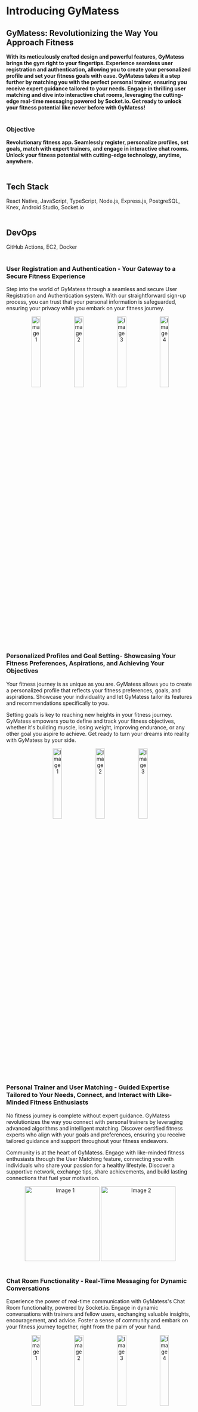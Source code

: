 # Introducing GyMatess

## GyMatess: Revolutionizing the Way You Approach Fitness
**With its meticulously crafted design and powerful features, GyMatess brings the gym right to your fingertips. Experience seamless user registration and authentication, allowing you to create your personalized profile and set your fitness goals with ease. GyMatess takes it a step further by matching you with the perfect personal trainer, ensuring you receive expert guidance tailored to your needs. Engage in thrilling user matching and dive into interactive chat rooms, leveraging the cutting-edge real-time messaging powered by Socket.io. Get ready to unlock your fitness potential like never before with GyMatess!**
<br>
<br>

### Objective
**Revolutionary fitness app. Seamlessly register, personalize profiles, set goals, match with expert trainers, and engage in interactive chat rooms. Unlock your fitness potential with cutting-edge technology, anytime, anywhere.**
<br>
<br>

## Tech Stack
React Native, JavaScript, TypeScript, Node.js, Express.js, PostgreSQL, Knex, Android Studio, Socket.io
<br>
<br>

## DevOps
GitHub Actions, EC2, Docker
<br>
<br>

### User Registration and Authentication - Your Gateway to a Secure Fitness Experience

Step into the world of GyMatess through a seamless and secure User Registration and Authentication system. With our straightforward sign-up process, you can trust that your personal information is safeguarded, ensuring your privacy while you embark on your fitness journey.

<div align="center">
  <img src="https://github.com/leaarn/c25-cas-project-04-tw/assets/125840819/242d8acf-df3e-42ba-ae6c-f46a13950340" alt="Image 1" width=22%>
  <img src="https://github.com/leaarn/c25-cas-project-04-tw/assets/125840819/81a7895d-d4e3-4d9c-b525-6a06cd5e04f2" alt="Image 2" width=22%>
  <img src="https://github.com/leaarn/c25-cas-project-04-tw/assets/125840819/01804478-4fc2-47fd-804f-e3f16014b628" alt="Image 3" width=22%>
  <img src="https://github.com/leaarn/c25-cas-project-04-tw/assets/125840819/884b9b06-24c0-4cba-999f-cc2e8425bf8b" alt="Image 4" width=22%>
</div>

<br>

### Personalized Profiles and Goal Setting- Showcasing Your Fitness Preferences, Aspirations, and Achieving Your Objectives

Your fitness journey is as unique as you are. GyMatess allows you to create a personalized profile that reflects your fitness preferences, goals, and aspirations. Showcase your individuality and let GyMatess tailor its features and recommendations specifically to you.

Setting goals is key to reaching new heights in your fitness journey. GyMatess empowers you to define and track your fitness objectives, whether it's building muscle, losing weight, improving endurance, or any other goal you aspire to achieve. Get ready to turn your dreams into reality with GyMatess by your side.

<div align="center">
  <img src="https://github.com/leaarn/c25-cas-project-04-tw/assets/125840819/512a9508-b3e1-402b-a790-a8bed5d70af4" alt="Image 1" width=22%>
  <img src="https://github.com/leaarn/c25-cas-project-04-tw/assets/125840819/743ab905-10de-473b-9199-25cb6bff5ba8" alt="Image 2" width=22%>
  <img src="https://github.com/leaarn/c25-cas-project-04-tw/assets/125840819/cf93cec6-df4c-450a-8ab8-ee3e95f370a1" alt="Image 3" width=22%>
</div>



<br>

### Personal Trainer and User Matching - Guided Expertise Tailored to Your Needs, Connect, and Interact with Like-Minded Fitness Enthusiasts

No fitness journey is complete without expert guidance. GyMatess revolutionizes the way you connect with personal trainers by leveraging advanced algorithms and intelligent matching. Discover certified fitness experts who align with your goals and preferences, ensuring you receive tailored guidance and support throughout your fitness endeavors.

Community is at the heart of GyMatess. Engage with like-minded fitness enthusiasts through the User Matching feature, connecting you with individuals who share your passion for a healthy lifestyle. Discover a supportive network, exchange tips, share achievements, and build lasting connections that fuel your motivation.

<div align="center">
  <img src="https://github.com/leaarn/c25-cas-project-04-tw/assets/125840819/daf1c77d-f33c-4bd6-907a-209a258a35a4" alt="Image 1" 
width="200">
  <img src="https://github.com/leaarn/c25-cas-project-04-tw/assets/125840819/fa4fd45e-5410-40f2-af15-db7e12e6afcf" alt="Image 2" width="200">
</div>



<br>

### Chat Room Functionality - Real-Time Messaging for Dynamic Conversations

Experience the power of real-time communication with GyMatess's Chat Room functionality, powered by Socket.io. Engage in dynamic conversations with trainers and fellow users, exchanging valuable insights, encouragement, and advice. Foster a sense of community and embark on your fitness journey together, right from the palm of your hand.

<div align="center">
  <img src="https://github.com/leaarn/c25-cas-project-04-tw/assets/125840819/a7218fd1-e582-40ca-9665-01feb8ba12ae" alt="Image 1" width=22%>
  <img src="https://github.com/leaarn/c25-cas-project-04-tw/assets/125840819/6540872a-5ae7-4383-9bad-54c537fc2961" alt="Image 2" width=22%>
  <img src="https://github.com/leaarn/c25-cas-project-04-tw/assets/125840819/e0ea649b-ad37-408b-a0db-9f5fb481d587" alt="Image 3" width=22%>
  <img src="https://github.com/leaarn/c25-cas-project-04-tw/assets/125840819/18be2f87-6dac-4b89-b209-d1d776ce87c4" alt="Image 4" width=22%>
</div>

